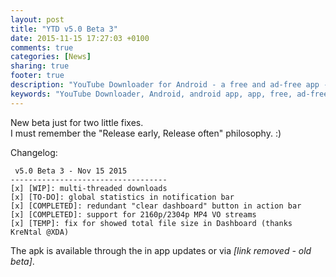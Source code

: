 ```yaml
---
layout: post
title: "YTD v5.0 Beta 3"
date: 2015-11-15 17:27:03 +0100
comments: true
categories: [News]
sharing: true
footer: true
description: "YouTube Downloader for Android - a free and ad-free app - new version"
keywords: "YouTube Downloader, Android, android app, app, free, ad-free, no ads, dentex, XDA, XDA_dentex, twidentex, YouTube, downloader, FFmpeg, audio, music, video, extraction, mp3, easy, dentex, 1080p, 720p, 480p, HD, 4K, 3gp, webm, mp4, m4a, ogg, flv, opus, 360°, 3D"
---
```

New beta just for two little fixes.    
I must remember the "Release early, Release often" philosophy.  :)

Changelog:

     v5.0 Beta 3 - Nov 15 2015
    -----------------------------------
    [x] [WIP]: multi-threaded downloads
    [x] [TO-DO]: global statistics in notification bar
    [x] [COMPLETED]: redundant "clear dashboard" button in action bar
    [x] [COMPLETED]: support for 2160p/2304p MP4 VO streams
    [x] [TEMP]: fix for showed total file size in Dashboard (thanks  KreNtal @XDA)

The apk is available through the in app updates or via *[link removed - old beta]*.
